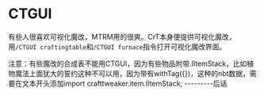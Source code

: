 # CTGUI

有些人很喜欢可视化魔改，MTRM用的很爽。CrT本身便提供可视化魔改，用`/CTGUI craftingtable`和`/CTGUI furnace`指令打开可视化魔改界面。

注意：有些魔改的合成表不能用CTGUI，因为有些物品附带.IItemStack，比如植物魔法上面犹大的誓约这种不可以用，因为带有withTag({})，这种的nbt数据，需要在文本开头添加import crafttweaker.item.IItemStack; ---------后话

